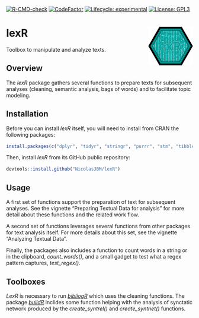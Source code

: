
<!-- badges: start -->

[![R-CMD-check](https://github.com/NicolasJBM/lexR/workflows/R-CMD-check/badge.svg)](https://github.com/NicolasJBM/lexR/actions)
[![CodeFactor](https://www.codefactor.io/repository/github/nicolasjbm/lexr/badge)](https://www.codefactor.io/repository/github/nicolasjbm/lexr)
[![Lifecycle:
experimental](https://img.shields.io/badge/lifecycle-experimental-orange.svg)](https://www.tidyverse.org/lifecycle/#experimental)
[![License:
GPL3](https://img.shields.io/badge/License-GPL3.0-yellow.svg)](https://opensource.org/licenses/GPL-3.0)
<!-- badges: end -->

# lexR <img src="man/figures/logo.svg" align="right" width="120" />

Toolbox to manipulate and analyze texts.

## Overview

The *lexR* package gathers several functions to prepare texts for
subsequent analyses (cleaning, semantic analysis, bags of words) and to
facilitate topic modeling.

## Installation

Before you can install *lexR* itself, you will need to install from CRAN
the following packages:

``` r
install.packages(c("dplyr", "tidyr", "stringr", "purrr", "stm", "tibble", "tidytext", "stats", "textclean", "stringi", "tm", "utils", "clipr", "koRpus.lang.en", "koRpus", "tidygraph", "rhandsontable", "udpipe", "shiny", "miniUI", "knitr"), dependencies = TRUE)
```

Then, install *lexR* from its GitHub public repository:

``` r
devtools::install.github("NicolasJBM/lexR")
```

## Usage

A first set of functions support the preparation of text for subsequent
analyses. See the vignette “Preparing Textual Data for analysis” for
more detail about these functions and the related work flow.

A second set of functions leverages several functions from other
packages for text analysis itself. For more details about this set, see
the vignette “Analyzing Textual Data”.

Finally, the packages also includes a function to count words in a
string or in the clipboard, *count\_words()*, and a small gadget to test
what a regex pattern captures, *test\_regex()*.

## Toolboxes

*LexR* is necessary to run
*[bibliogR](https://github.com/NicolasJBM/bibliogR)* which uses the
cleaning functions. The package
*[buildR](https://github.com/NicolasJBM/buildR)* inclides some function
helping with the analysis of synctatic network produced by the
*create\_syntrel()* and *create\_syntnet()* functions.
